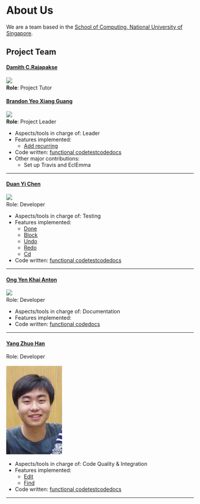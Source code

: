 # About Us

We are a team based in the [School of Computing, National University of Singapore](http://www.comp.nus.edu.sg).

## Project Team

#### [Damith C.Rajapakse](http://www.comp.nus.edu.sg/~damithch/) <br>
<img src="images/DamithRajapakse.jpg" width="150"><br>
**Role**: Project Tutor

#### [Brandon Yeo Xiang Guang](https://github.com/brandonyeoxg) <br>
<img src="images/BrandonYeoXiangGuang.jpg" width="150"><br>
**Role**: Project Leader
* Aspects/tools in charge of: Leader
* Features implemented:
    * [Add recurring](https://github.com/CS2103AUG2016-W09-C2/main/blob/master/docs/UserGuide.md#adding-a-floating-task-add)
* Code written: [functional code](../collated/main/A0135782Y.md)[testcode](../collated/test/A0135782Y.md)[docs](../collated/docs/A0135782Y.md)
* Other major contributions:
    * Set up Travis and EclEmma
-----

#### [Duan Yi Chen](http://github.com/Yichen-D)
<img src="images/DuanYiChen.jpg" width="150"><br>
Role: Developer <br>  
* Aspects/tools in charge of: Testing
* Features implemented:
    * [Done](https://github.com/CS2103AUG2016-W09-C2/main/blob/master/docs/UserGuide.md#archive-completed-tasks--done)
    * [Block](https://github.com/CS2103AUG2016-W09-C2/main/blob/master/docs/UserGuide.md#block-out-timeslot--block)
    * [Undo](https://github.com/CS2103AUG2016-W09-C2/main/blob/master/docs/UserGuide.md#undo-tasks--undo)
    * [Redo](https://github.com/CS2103AUG2016-W09-C2/main/blob/master/docs/UserGuide.md#redo-tasks--redo)
    * [Cd](https://github.com/CS2103AUG2016-W09-C2/main/blob/master/docs/UserGuide.md#change-directory-cd)
* Code written: [functional code](../collated/main/A0147967J.md)[testcode](../collated/test/A0147967J.md)[docs](../collated/docs/A0147967J.md)

-----

#### [Ong Yen Khai Anton](http://github.com/yijinl) 
<img src="images/OngYenKhaiAnton.JPG" width="150"><br>
Role: Developer <br>  
* Aspects/tools in charge of: Documentation
* Features implemented:
* Code written: [functional code](../collated/main/A0135784W.md)[docs](../collated/docs/A0135784W.md)
-----

#### [Yang Zhuo Han](http://github.com/m133225)
Role: Developer <br>  
<img src="images/YangZhuoHan.jpg" width="150"><br>
* Aspects/tools in charge of: Code Quality & Integration
* Features implemented:
    * [Edit](https://github.com/CS2103AUG2016-W09-C2/main/blob/master/docs/UserGuide.md#edit-tasks--edit)
    * [Find](https://github.com/CS2103AUG2016-W09-C2/main/blob/master/docs/UserGuide.md#find-tasks--find)
* Code written: [functional code](../collated/main/A0147995H.md)[testcode](../collated/test/A0147995H.md)[docs](../collated/docs/A0147995H.md)

-----
